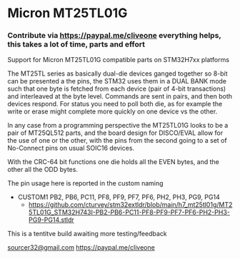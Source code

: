 # Micron MT25TL01G
### Contribute via   https://paypal.me/cliveone  everything helps, this takes a lot of time, parts and effort

Support for Micron MT25TL01G compatible parts on STM32H7xx platforms

The MT25TL series as basically dual-die devices ganged together so 8-bit can be presented a the pins, the STM32 uses them in a DUAL BANK mode such that one byte is fetched from each device (pair of 4-bit transactions) and interleaved at the byte level. Commands are sent in pairs, and then both devices respond. For status you need to poll both die, as for example the write or erase might complete more quickly on one device vs the other.

In any case from a programming perspective the MT25TL01G looks to be a pair of MT25QL512 parts, and the board design for DISCO/EVAL allow for the use of one or the other, with the pins from the second going to a set of No-Connect pins on usual SOIC16 devices.

With the CRC-64 bit functions one die holds all the EVEN bytes, and the other all the ODD bytes.

The pin usage here is reported in the custom naming

  *  CUSTOM1 PB2, PB6, PC11, PF8, PF9, PF7, PF6, PH2, PH3, PG9, PG14  
     *  https://github.com/cturvey/stm32extldr/blob/main/h7_mt25tl01g/MT25TL01G_STM32H743I-PB2-PB6-PC11-PF8-PF9-PF7-PF6-PH2-PH3-PG9-PG14.stldr

This is a tentitve build awaiting more testing/feedback

 sourcer32@gmail.com
 https://paypal.me/cliveone
